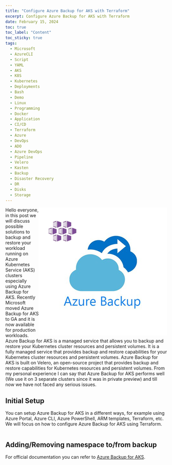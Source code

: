 ```yaml
---
title: "Configure Azure Backup for AKS with Terraform"
excerpt: Configure Azure Backup for AKS with Terraform
date: February 15, 2024
toc: true
toc_label: "Content"
toc_sticky: true
tags:
  - Microsoft
  - AzureCLI
  - Script
  - YAML
  - AKS
  - K8S
  - Kubernetes
  - Deployments
  - Bash
  - Demo
  - Linux
  - Programming
  - Docker
  - Application
  - CI/CD
  - Terraform
  - Azure
  - DevOps
  - ADO
  - Azure DevOps
  - Pipeline
  - Velero
  - Kasten
  - Backup
  - Disaster Recovery
  - DR
  - Disks
  - Storage
---
```


<img align="right" width="400" height="400" src="../assets/images/post25/logo.png">

Hello everyone,  in this post we will discuss possible solutions to backup and restore your workload running on Azure Kubernetes Service (AKS) clusters especially using Azure Backup for AKS. Recently Microsoft moved Azure Backup for AKS to GA and it is now available for production workloads. Azure Backup for AKS is a managed service that allows you to backup and restore your Kubernetes cluster resources and persistent volumes. It is a fully managed service that provides backup and restore capabilities for your Kubernetes cluster resources and persistent volumes. Azure Backup for AKS is built on Velero, an open-source project that provides backup and restore capabilities for Kubernetes resources and persistent volumes. From my personal experience I can say that Azure Backup for AKS performs well (We use it on 3 separate clusters since it was in private preview) and till now we have not faced any serious issues.

## Initial Setup

You can setup Azure Backup for AKS in a different ways, for example using Azure Portal, Azure CLI, Azure PowerShell, ARM templates, Terraform, etc. We will focus on how to configure Azure Backup for AKS using Terraform.


```terraform

```


## Adding/Removing namespace to/from backup


For official documentation you can refer to [Azure Backup for AKS](https://docs.microsoft.com/en-us/azure/aks/backup).
